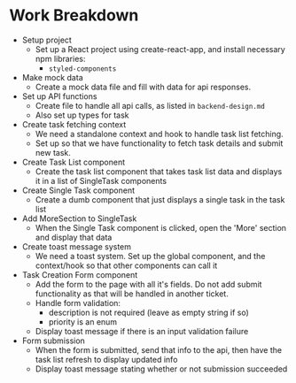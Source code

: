 # Work Breakdown

-  Setup project
   -  Set up a React project using create-react-app, and install necessary npm libraries:
      -  `styled-components`
-  Make mock data
   -  Create a mock data file and fill with data for api responses.
-  Set up API functions
   -  Create file to handle all api calls, as listed in `backend-design.md`
   -  Also set up types for task
-  Create task fetching context
   -  We need a standalone context and hook to handle task list fetching.
   -  Set up so that we have functionality to fetch task details and submit new task.
-  Create Task List component
   -  Create the task list component that takes task list data and displays it in a list of SingleTask components
-  Create Single Task component
   -  Create a dumb component that just displays a single task in the task list
-  Add MoreSection to SingleTask
   -  When the Single Task component is clicked, open the 'More' section and display that data
-  Create toast message system
   -  We need a toast system. Set up the global component, and the context/hook so that other components can call it
-  Task Creation Form component
   -  Add the form to the page with all it's fields. Do not add submit functionality as that will be handled in another ticket.
   -  Handle form validation:
      -  description is not required (leave as empty string if so)
      -  priority is an enum
   -  Display toast message if there is an input validation failure
-  Form submission
   -  When the form is submitted, send that info to the api, then have the task list refresh to display updated info
   -  Display toast message stating whether or not submission succeeded
